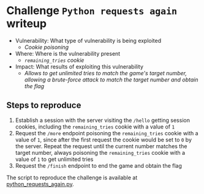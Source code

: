 # Challenge `Python requests again` writeup

- Vulnerability: What type of vulnerability is being exploited
  - _Cookie poisoning_
- Where: Where is the vulnerability present
  - _`remaining_tries` cookie_
- Impact: What results of exploiting this vulnerability
  - _Allows to get unlimited tries to match the game's target number, allowing a brute-force attack to match the target number and obtain the flag_

## Steps to reproduce

1. Establish a session with the server visiting the `/hello` getting session cookies, including the `remaining_tries` cookie with a value of `1`
2. Request the `/more` endpoint poisoning the `remaining_tries` cookie with a value of `1`, since after the first request the cookie would be set to `0` by the server. Repeat the request until the current number matches the target number, always poisoning the `remaining_tries` cookie with a value of `1` to get unlimited tries
3. Request the `/finish` endpoint to end the game and obtain the flag

The script to reproduce the challenge is available at
[python_requests_again.py](python_requests_again.py).
